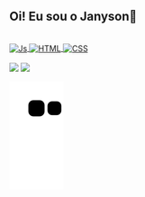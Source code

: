 ## Oi! Eu sou o Janyson👋

<div align="center">
  <a href="https://github.com/janyson29">
  
</div>

  <div style="display: inline_block"> <br>
    <img align="center" alt="Js" height="30" width="40" src="https://cdn.jsdelivr.net/gh/devicons/devicon/icons/javascript/javascript-original.svg">
    <img align="center" alt="HTML" height="30" width="40" src="https://cdn.jsdelivr.net/gh/devicons/devicon/icons/html5/html5-original.svg">
    <img align="center" alt="CSS" height="30" width="40" src="https://cdn.jsdelivr.net/gh/devicons/devicon/icons/css3/css3-original.svg">
  </div>
  
  <br>
 
 <div>
  <a href="https://www.instagram.com/janyson29" target="_blank"><img src="https://img.shields.io/badge/Instagram-E4405F?style=for-the-badge&logo=instagram&logoColor=white" target="_blank"></a>
  <a href="https://www.linkedin.com/in/janysonsilva/" target="_blank"><img src="https://img.shields.io/badge/LinkedIn-0077B5?style=for-the-badge&logo=linkedin&logoColor=white" target="_blank"></a>
 
 
 
 ![snake gif](https://github.com/janyson29/janyson29/blob/output/github-contribution-grid-snake.svg)
</div>
